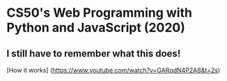 # CS50's Web Programming with Python and JavaScript (2020)
## I still have to remember what this does!

[How it works] (https://www.youtube.com/watch?v=GARqdN4P2A8&t=2s)
